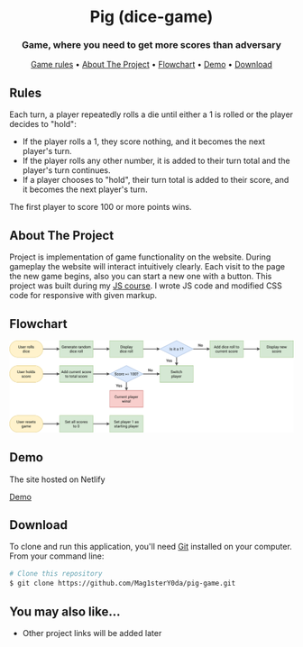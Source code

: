 <h1 align="center">
  <br>
  Pig (dice-game)
  <br>
</h1>

<h3 align="center">Game, where you need to get more scores than adversary </h4>

<p align="center">
  <a href="#rules">Game rules</a> •
  <a href="#about-the-project">About The Project</a> •
  <a href="#flowchart">Flowchart</a> •
  <a href="#demo">Demo</a> •
  <a href="#download">Download</a> 
</p>

## Rules

Each turn, a player repeatedly rolls a die until either a 1 is rolled or the player decides to "hold":

- If the player rolls a 1, they score nothing, and it becomes the next player's turn.
- If the player rolls any other number, it is added to their turn total and the player's turn continues.
- If a player chooses to "hold", their turn total is added to their score, and it becomes the next player's turn.

The first player to score 100 or more points wins.

## About The Project

Project is implementation of game functionality on the website. During gameplay the website will interact intuitively
clearly.
Each visit to the page the new game begins, also you can start a new one with a button. This project was built during
my [JS course](https://www.udemy.com/course/the-complete-javascript-course/). I wrote JS code and modified CSS code for
responsive with given markup.

## Flowchart

![](pig-game-flowchart.png)

## Demo

The site hosted on Netlify

[Demo](https://pig-game-mag.netlify.app/)

## Download

To clone and run this application, you'll need [Git](https://git-scm.com) installed on your computer. From your command
line:

```bash
# Clone this repository
$ git clone https://github.com/Mag1sterY0da/pig-game.git
```

## You may also like...

* Other project links will be added later